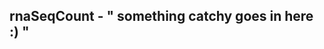 rnaSeqCount - " something catchy goes in here :) "
--------------------------------------------------
